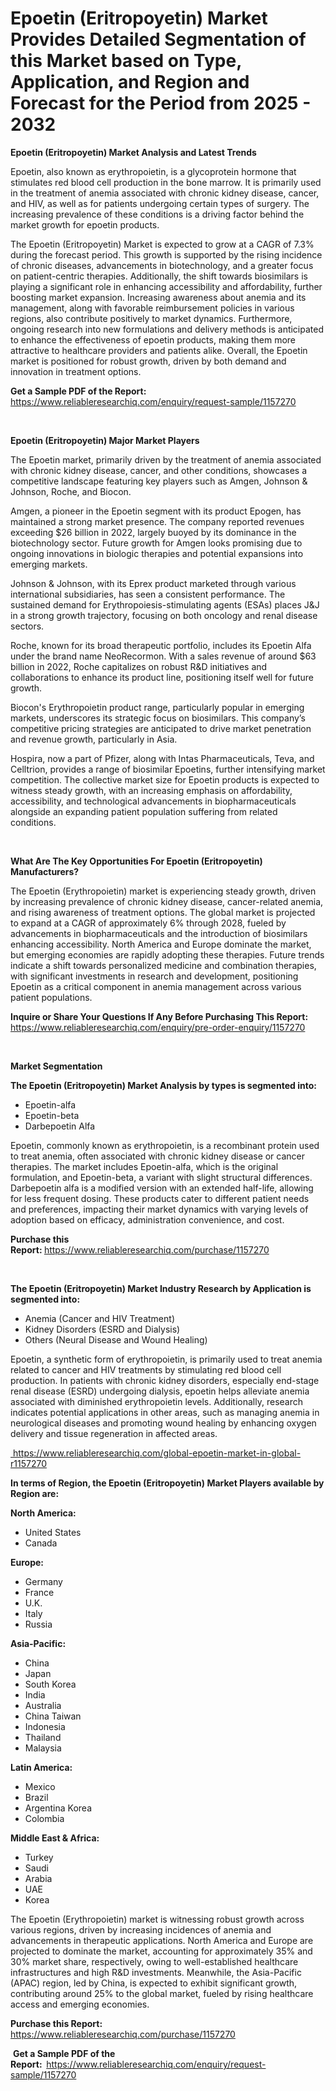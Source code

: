 <p><h1>Epoetin (Eritropoyetin) Market Provides Detailed Segmentation of this Market based on Type, Application, and Region and Forecast for the Period from 2025 - 2032</h1></p><p><strong>Epoetin (Eritropoyetin) Market Analysis and Latest Trends</strong></p>
<p><p>Epoetin, also known as erythropoietin, is a glycoprotein hormone that stimulates red blood cell production in the bone marrow. It is primarily used in the treatment of anemia associated with chronic kidney disease, cancer, and HIV, as well as for patients undergoing certain types of surgery. The increasing prevalence of these conditions is a driving factor behind the market growth for epoetin products.</p><p>The Epoetin (Eritropoyetin) Market is expected to grow at a CAGR of 7.3% during the forecast period. This growth is supported by the rising incidence of chronic diseases, advancements in biotechnology, and a greater focus on patient-centric therapies. Additionally, the shift towards biosimilars is playing a significant role in enhancing accessibility and affordability, further boosting market expansion. Increasing awareness about anemia and its management, along with favorable reimbursement policies in various regions, also contribute positively to market dynamics. Furthermore, ongoing research into new formulations and delivery methods is anticipated to enhance the effectiveness of epoetin products, making them more attractive to healthcare providers and patients alike. Overall, the Epoetin market is positioned for robust growth, driven by both demand and innovation in treatment options.</p></p>
<p><strong>Get a Sample PDF of the Report:&nbsp;</strong> <a href="https://www.reliableresearchiq.com/enquiry/request-sample/1157270?utm_campaign=114&utm_medium=2&utm_source=Github&utm_content=ia&utm_term=19042025&utm_id=epoetin-eritropoyetin">https://www.reliableresearchiq.com/enquiry/request-sample/1157270</a></p>
<p>&nbsp;</p>
<p><strong>Epoetin (Eritropoyetin) Major Market Players</strong></p>
<p><p>The Epoetin market, primarily driven by the treatment of anemia associated with chronic kidney disease, cancer, and other conditions, showcases a competitive landscape featuring key players such as Amgen, Johnson & Johnson, Roche, and Biocon.</p><p>Amgen, a pioneer in the Epoetin segment with its product Epogen, has maintained a strong market presence. The company reported revenues exceeding $26 billion in 2022, largely buoyed by its dominance in the biotechnology sector. Future growth for Amgen looks promising due to ongoing innovations in biologic therapies and potential expansions into emerging markets.</p><p>Johnson & Johnson, with its Eprex product marketed through various international subsidiaries, has seen a consistent performance. The sustained demand for Erythropoiesis-stimulating agents (ESAs) places J&J in a strong growth trajectory, focusing on both oncology and renal disease sectors.</p><p>Roche, known for its broad therapeutic portfolio, includes its Epoetin Alfa under the brand name NeoRecormon. With a sales revenue of around $63 billion in 2022, Roche capitalizes on robust R&D initiatives and collaborations to enhance its product line, positioning itself well for future growth.</p><p>Biocon's Erythropoietin product range, particularly popular in emerging markets, underscores its strategic focus on biosimilars. This company’s competitive pricing strategies are anticipated to drive market penetration and revenue growth, particularly in Asia.</p><p>Hospira, now a part of Pfizer, along with Intas Pharmaceuticals, Teva, and Celltrion, provides a range of biosimilar Epoetins, further intensifying market competition. The collective market size for Epoetin products is expected to witness steady growth, with an increasing emphasis on affordability, accessibility, and technological advancements in biopharmaceuticals alongside an expanding patient population suffering from related conditions.</p></p>
<p>&nbsp;</p>
<p><strong>What Are The Key Opportunities For Epoetin (Eritropoyetin) Manufacturers?</strong></p>
<p><p>The Epoetin (Erythropoietin) market is experiencing steady growth, driven by increasing prevalence of chronic kidney disease, cancer-related anemia, and rising awareness of treatment options. The global market is projected to expand at a CAGR of approximately 6% through 2028, fueled by advancements in biopharmaceuticals and the introduction of biosimilars enhancing accessibility. North America and Europe dominate the market, but emerging economies are rapidly adopting these therapies. Future trends indicate a shift towards personalized medicine and combination therapies, with significant investments in research and development, positioning Epoetin as a critical component in anemia management across various patient populations.</p></p>
<p><strong>Inquire or Share Your Questions If Any Before Purchasing This Report:</strong> <a href="https://www.reliableresearchiq.com/enquiry/pre-order-enquiry/1157270?utm_campaign=114&utm_medium=2&utm_source=Github&utm_content=ia&utm_term=19042025&utm_id=epoetin-eritropoyetin">https://www.reliableresearchiq.com/enquiry/pre-order-enquiry/1157270</a></p>
<p>&nbsp;</p>
<p><strong>Market Segmentation</strong></p>
<p><strong>The Epoetin (Eritropoyetin) Market Analysis by types is segmented into:</strong></p>
<p><ul><li>Epoetin-alfa</li><li>Epoetin-beta</li><li>Darbepoetin Alfa</li></ul></p>
<p><p>Epoetin, commonly known as erythropoietin, is a recombinant protein used to treat anemia, often associated with chronic kidney disease or cancer therapies. The market includes Epoetin-alfa, which is the original formulation, and Epoetin-beta, a variant with slight structural differences. Darbepoetin alfa is a modified version with an extended half-life, allowing for less frequent dosing. These products cater to different patient needs and preferences, impacting their market dynamics with varying levels of adoption based on efficacy, administration convenience, and cost.</p></p>
<p><strong>Purchase this Report:&nbsp;</strong><a href="https://www.reliableresearchiq.com/purchase/1157270?utm_campaign=114&utm_medium=2&utm_source=Github&utm_content=ia&utm_term=19042025&utm_id=epoetin-eritropoyetin">https://www.reliableresearchiq.com/purchase/1157270</a></p>
<p>&nbsp;</p>
<p><strong>The Epoetin (Eritropoyetin) Market Industry Research by Application is segmented into:</strong></p>
<p><ul><li>Anemia (Cancer and HIV Treatment)</li><li>Kidney Disorders (ESRD and Dialysis)</li><li>Others (Neural Disease and Wound Healing)</li></ul></p>
<p><p>Epoetin, a synthetic form of erythropoietin, is primarily used to treat anemia related to cancer and HIV treatments by stimulating red blood cell production. In patients with chronic kidney disorders, especially end-stage renal disease (ESRD) undergoing dialysis, epoetin helps alleviate anemia associated with diminished erythropoietin levels. Additionally, research indicates potential applications in other areas, such as managing anemia in neurological diseases and promoting wound healing by enhancing oxygen delivery and tissue regeneration in affected areas.</p></p>
<p><a href="https://www.reliableresearchiq.com/global-epoetin-market-in-global-r1157270?utm_campaign=114&utm_medium=2&utm_source=Github&utm_content=ia&utm_term=19042025&utm_id=epoetin-eritropoyetin">&nbsp;https://www.reliableresearchiq.com/global-epoetin-market-in-global-r1157270</a></p>
<p><strong>In terms of Region, the Epoetin (Eritropoyetin) Market Players available by Region are:</strong></p>
<p>
    <p> <strong> North America: </strong>
        <ul>
            <li>United States</li>
            <li>Canada</li>
        </ul>
        </p> 
    <p> <strong> Europe: </strong>
        <ul>
            <li>Germany</li>
            <li>France</li>
            <li>U.K.</li>
            <li>Italy</li>
            <li>Russia</li>
        </ul>
        </p> 
    <p> <strong> Asia-Pacific: </strong>
        <ul>
            <li>China</li>
            <li>Japan</li>
            <li>South Korea</li>
            <li>India</li>
            <li>Australia</li>
            <li>China Taiwan</li>
            <li>Indonesia</li>
            <li>Thailand</li>
            <li>Malaysia</li>
        </ul>
        </p> 
    <p> <strong> Latin America: </strong>
        <ul>
            <li>Mexico</li>
            <li>Brazil</li>
            <li>Argentina Korea</li>
            <li>Colombia</li>
        </ul>
        </p> 
    <p> <strong> Middle East & Africa: </strong>
        <ul>
            <li>Turkey</li>
            <li>Saudi</li>
            <li>Arabia</li>
            <li>UAE</li>
            <li>Korea</li>
        </ul>
    </p>
    </p>
<p><p>The Epoetin (Erythropoietin) market is witnessing robust growth across various regions, driven by increasing incidences of anemia and advancements in therapeutic applications. North America and Europe are projected to dominate the market, accounting for approximately 35% and 30% market share, respectively, owing to well-established healthcare infrastructures and high R&D investments. Meanwhile, the Asia-Pacific (APAC) region, led by China, is expected to exhibit significant growth, contributing around 25% to the global market, fueled by rising healthcare access and emerging economies.</p></p>
<p><strong>Purchase this Report: </strong><a href="https://www.reliableresearchiq.com/purchase/1157270?utm_campaign=114&utm_medium=2&utm_source=Github&utm_content=ia&utm_term=19042025&utm_id=epoetin-eritropoyetin">https://www.reliableresearchiq.com/purchase/1157270</a></p>
<p>&nbsp;<strong>Get a Sample PDF of the Report:&nbsp;&nbsp;</strong><a href="https://www.reliableresearchiq.com/enquiry/request-sample/1157270?utm_campaign=114&utm_medium=2&utm_source=Github&utm_content=ia&utm_term=19042025&utm_id=epoetin-eritropoyetin">https://www.reliableresearchiq.com/enquiry/request-sample/1157270</a></p>
<p><strong></strong></p>
<p><p></p><p></p><p></p></p>